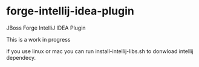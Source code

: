 forge-intellij-idea-plugin
==========================

JBoss Forge IntelliJ IDEA Plugin


This is a work in progress

if you use linux or mac you can run install-intellij-libs.sh to donwload intellij dependecy.
